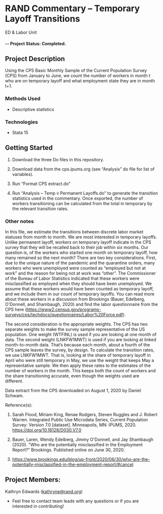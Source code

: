 # RAND Commentary – Temporary Layoff Transitions
ED & Labor Unit

#### -- Project Status: Completed.

## Project Description
Using the CPS Basic Monthly Sample of the Current Population Survey (CPS) from January to June, we count the number of workers in month t who are on temporary layoff and what employment state they are in month t+1. 

### Methods Used
* Descriptive statistics

### Technologies
* Stata 15

## Getting Started

1. Download the three Do files in this repository.

2. Download data from the cps.ipums.org (see “Analysis” do file for list of variables).
    
3. Run “Format CPS extract.do”

4. Run “Analysis – Temp v Permanent Layoffs.do” to generate the transition statistics used in the commentary. Once exported, the number of workers transitioning can be calculated from the total in temporary by the relevant transition rates. 


### Other notes

In this file, we estimate the transitions between discrete labor market statuses from month to month. We are most interested in temporary layoffs. Unlike permanent layoff, workers on temporary layoff indicate in the CPS survey that they will be recalled back to their job within six months. Our question is, of the workers who started one month on temporary layoff, how many remained so the next month? There are two key considerations. First, due to the unique nature of the pandemic and the quarantine orders, many workers who were unemployed were counted as “employed but not at work” and the reason for being not at work was “other”. The Commissioner of the Bureau of Labor Statistics indicated that these workers were misclassified as employed when they should have been unemployed. We assume that these workers would have been counted as temporary layoff, and we include them in our count of temporary layoffs. You can read more about these workers in a discussion from Brookings (Bauer, Edelberg, O'Donnell, and Shambaugh, 2020) and find the labor questionnaire from the CPS here (https://www2.census.gov/programs-surveys/cps/techdocs/questionnaires/Labor%20Force.pdf).
 
The second consideration is the appropriate weights. The CPS has two separate weights to make the survey sample representative of the US population. One weight (WTFINL) is used if you are looking at one month of data. The second weight (LNKFW1MWT) is used if you are looking at linked month-to-month data. That’s because each month, about a fourth of the CPS sample leaves the survey, by design. To calculate the transition rates, we use LNKFW1MWT. That is, looking at the share of temporary layoff in April who were still temporary in May, we use the weight that keeps May a representative sample. We then apply these rates to the estimates of the number of workers in the month. This keeps both the count of workers and the share transitioning accurate, even though the weights used are different.

Data extract from the CPS downloaded on August 1, 2020 by Daniel Schwam.

Reference(s): 

1. Sarah Flood, Miriam King, Renae Rodgers, Steven Ruggles and J. Robert Warren. Integrated Public Use Microdata Series, Current Population Survey: Version 7.0 [dataset]. Minneapolis, MN: IPUMS, 2020. 
https://doi.org/10.18128/D030.V7.0

2. Bauer, Laren, Wendy Edelberg, Jimmy O'Donnell, and Jay Shambaugh (2020). "Who are the potentially misclassified in the Employment Report?" Brookings. Published online on June 30, 2020. 
3. https://www.brookings.edu/blog/up-front/2020/06/30/who-are-the-potentially-misclassified-in-the-employment-report/#cancel

## Project Members:

Kathryn Edwards (kathryne@rand.org)

* Feel free to contact team leads with any questions or if you are interested in contributing!
